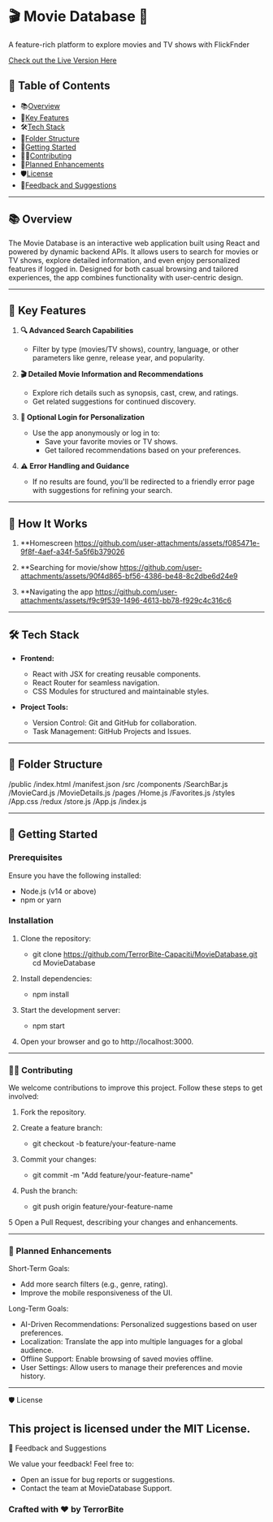 # 🎬 Movie Database 🌌
A feature-rich platform to explore movies and TV shows with FlickFnder

[Check out the Live Version Here](https://moviedatabase-2bwq.onrender.com)

## 📖 Table of Contents

- 📚[Overview](#overview)
- 🌟[Key Features](#key-features)
- 🛠️[Tech Stack](#tech-stack)
- 📂[Folder Structure](#folder-structure)
- 🚀[Getting Started](#getting-started)
- 👨‍💻[Contributing](#contributing)
- 📝[Planned Enhancements](#planned-enhancements)
- 🛡️[License](#license)
- 💬[Feedback and Suggestions](#feedback-and-suggestions)

---

## 📚 Overview

The Movie Database is an interactive web application built using React and powered by dynamic backend APIs. It allows users to search for movies or TV shows, explore detailed information, and even enjoy personalized features if logged in. Designed for both casual browsing and tailored experiences, the app combines functionality with user-centric design.

---

## 🌟 Key Features

1. **🔍 Advanced Search Capabilities**
   - Filter by type (movies/TV shows), country, language, or other parameters like genre, release year, and popularity.

2. **🎬 Detailed Movie Information and Recommendations**
   - Explore rich details such as synopsis, cast, crew, and ratings.
   - Get related suggestions for continued discovery.

3. **🚀 Optional Login for Personalization**
   - Use the app anonymously or log in to:
     - Save your favorite movies or TV shows.
     - Get tailored recommendations based on your preferences.

4. **⚠️ Error Handling and Guidance**
   - If no results are found, you'll be redirected to a friendly error page with suggestions for refining your search.

---

## 🎥 How It Works

1. **Homescreen
https://github.com/user-attachments/assets/f085471e-9f8f-4aef-a34f-5a5f6b379026

2. **Searching for movie/show
https://github.com/user-attachments/assets/90f4d865-bf56-4386-be48-8c2dbe6d24e9

3. **Navigating the app
https://github.com/user-attachments/assets/f9c9f539-1496-4613-bb78-f929c4c316c6

---

## 🛠️ Tech Stack

- **Frontend:**
  - React with JSX for creating reusable components.
  - React Router for seamless navigation.
  - CSS Modules for structured and maintainable styles.
  


- **Project Tools:**
  - Version Control: Git and GitHub for collaboration.
  - Task Management: GitHub Projects and Issues.

---

## 📂 Folder Structure

/public /index.html /manifest.json /src /components /SearchBar.js /MovieCard.js /MovieDetails.js /pages /Home.js /Favorites.js /styles /App.css /redux /store.js /App.js /index.js

---

## 🚀 Getting Started

### Prerequisites

Ensure you have the following installed:

- Node.js (v14 or above)
- npm or yarn

### Installation

1. Clone the repository:

   - git clone https://github.com/TerrorBite-Capaciti/MovieDatabase.git
   cd MovieDatabase
   
2. Install dependencies:

   - npm install

3.  Start the development server:

    - npm start

4. Open your browser and go to http://localhost:3000.

---


### 👨‍💻 Contributing

We welcome contributions to improve this project. Follow these steps to get involved:

1.  Fork the repository.

2.  Create a feature branch:

    - git checkout -b feature/your-feature-name

3.  Commit your changes:

    - git commit -m "Add feature/your-feature-name"

4.  Push the branch:

    - git push origin feature/your-feature-name

5  Open a Pull Request, describing your changes and enhancements.

---

### 📝 Planned Enhancements

Short-Term Goals:

- Add more search filters (e.g., genre, rating).
- Improve the mobile responsiveness of the UI.

Long-Term Goals:

- AI-Driven Recommendations: Personalized suggestions based on user preferences.
- Localization: Translate the app into multiple languages for a global audience.
- Offline Support: Enable browsing of saved movies offline.
- User Settings: Allow users to manage their preferences and movie history.

---
🛡️ License

This project is licensed under the MIT License.
---

💬 Feedback and Suggestions

We value your feedback! Feel free to:

- Open an issue for bug reports or suggestions.
- Contact the team at MovieDatabase Support.


###  Crafted with ❤️ by TerrorBite
